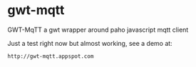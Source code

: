 gwt-mqtt
========

GWT-MqTT a gwt wrapper around paho javascript mqtt client

Just a test right now but almost working, see a demo at:
   
   
    http://gwt-mqtt.appspot.com
    
    
    
